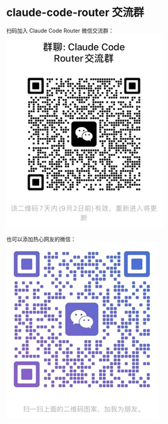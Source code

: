 # claude-code-router 交流群

扫码加入 Claude Code Router 微信交流群：
![image](./images/ccr-group.jpg)

也可以添加热心网友的微信：
![image](./images/xiaohao.jpg)

